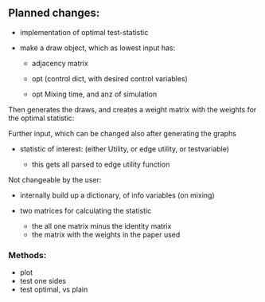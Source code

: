 
## Planned changes:


* implementation of optimal test-statistic

* make a draw object, which as lowest input has:
    * adjacency matrix
    * opt (control dict, with desired control variables)
    
    * opt Mixing time, and anz of simulation
    
Then generates the draws, and creates a weight matrix with the 
weights for the optimal statistic:

Further input, which can be changed also after generating the graphs

* statistic of interest: (either Utility, or edge utility, or testvariable)

    * this gets all parsed to edge utility function

Not changeable by the user:
    
* internally build up a dictionary, of info variables (on mixing)
    
* two matrices for calculating the statistic

    * the all one matrix minus the identity matrix
    * the matrix with the weights in the paper used


### Methods:

* plot
* test one sides
* test optimal, vs plain

